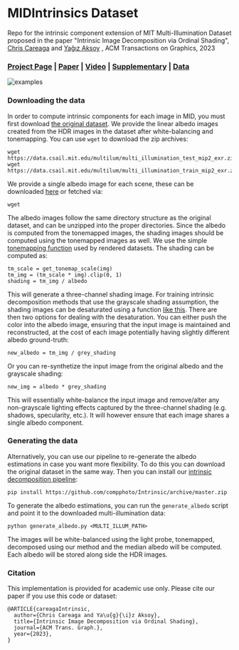 # MIDIntrinsics Dataset

Repo for the intrinsic component extension of MIT Multi-Illumination Dataset proposed in the paper "Intrinsic Image Decomposition via Ordinal Shading", [Chris Careaga](https://ccareaga.github.io/) and [Yağız Aksoy](https://yaksoy.github.io) , ACM Transactions on Graphics, 2023 
### [Project Page](https://yaksoy.github.io/intrinsic) | [Paper]() | [Video]() | [Supplementary]() | [Data]()

![examples](https://github.com/compphoto/MIDIntrinsics/assets/3434597/9682d854-2c75-42c8-a970-afaa85ab49a7)

### Downloading the data
In order to compute intrinsic components for each image in MID, you must first download [the original dataset](https://projects.csail.mit.edu/illumination/). We provide the linear albedo images created from the HDR images in the dataset after white-balancing and tonemapping. You can use `wget` to download the zip archives:

```
wget https://data.csail.mit.edu/multilum/multi_illumination_test_mip2_exr.zip
wget https://data.csail.mit.edu/multilum/multi_illumination_train_mip2_exr.zip
```
We provide a single albedo image for each scene, these can be downloaded [here]() or fetched via:

```
wget 
```

The albedo images follow the same directory structure as the original dataset, and can be unzipped into the proper directories. Since the albedo is computed from the tonemapped images, the shading images should be computed using the tonemapped images as well. We use the simple [tonemapping function](https://github.com/CCareaga/chrislib/blob/667ddf1853683cfcfa21c9fcc435b92b2487e9b1/chrislib/general.py#L437-L479) used by rendered datasets. The shading can be computed as:
```
tm_scale = get_tonemap_scale(img)
tm_img = (tm_scale * img).clip(0, 1)
shading = tm_img / albedo
```
This will generate a three-channel shading image. For training intrinsic decomposition methods that use the grayscale shading assumption, the shading images can be desaturated using a function [like this](https://github.com/CCareaga/chrislib/blob/667ddf1853683cfcfa21c9fcc435b92b2487e9b1/chrislib/general.py#L284C1-L306C22). There are then two options for dealing with the desaturation. You can either push the color into the albedo image, ensuring that the input image is maintained and reconstructed, at the cost of each image potentially having slightly different albedo ground-truth:
```
new_albedo = tm_img / grey_shading
```
Or you can re-synthetize the input image from the original albedo and the grayscale shading:
```
new_img = albedo * grey_shading
```
This will essentially white-balance the input image and remove/alter any non-grayscale lighting effects captured by the three-channel shading (e.g. shadows, specularity, etc.). It will however ensure that each image shares a single albedo component.

### Generating the data

Alternatively, you can use our pipeline to re-generate the albedo estimations in case you want more flexibility. To do this you can download the original dataset in the same way. Then you can install our [intrinsic decomposition pipeline](https://github.com/compphoto/Intrinsic):
```
pip install https://github.com/compphoto/Intrinsic/archive/master.zip
```
To generate the albedo estimations, you can run the `generate_albedo` script and point it to the downloaded multi-illumination data:
```
python generate_albedo.py <MULTI_ILLUM_PATH>
```
The images will be white-balanced using the light probe, tonemapped, decomposed using our method and the median albedo will be computed. Each albedo will be stored along side the HDR images. 

### Citation
This implementation is provided for academic use only. Please cite our paper if you use this code or dataset:

```
@ARTICLE{careagaIntrinsic,
  author={Chris Careaga and Ya\u{g}{\i}z Aksoy},
  title={Intrinsic Image Decomposition via Ordinal Shading},
  journal={ACM Trans. Graph.},
  year={2023},
}
```
